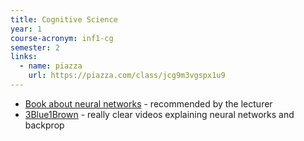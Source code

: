 ```yaml
---
title: Cognitive Science
year: 1
course-acronym: inf1-cg
semester: 2
links:
  - name: piazza
    url: https://piazza.com/class/jcg9m3vgspx1u9
---
```


- [Book about neural networks](http://neuralnetworksanddeeplearning.com/chap1.html) - recommended by the lecturer
- [3Blue1Brown](https://www.youtube.com/watch?v=aircAruvnKk&list=PLZHQObOWTQDNU6R1_67000Dx_ZCJB-3pi) - really clear videos explaining neural networks and backprop
